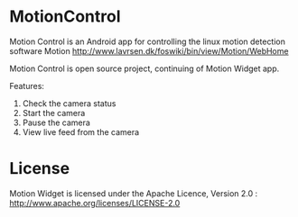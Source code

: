 MotionControl
============

Motion Control is an Android app for controlling the linux motion detection software Motion
http://www.lavrsen.dk/foswiki/bin/view/Motion/WebHome

Motion Control is open source project, continuing of Motion Widget app.

Features:
1. Check the camera status
2. Start the camera
3. Pause the camera
4. View live feed from the camera

License
=======

Motion Widget is licensed under the Apache Licence, Version 2.0 : http://www.apache.org/licenses/LICENSE-2.0
